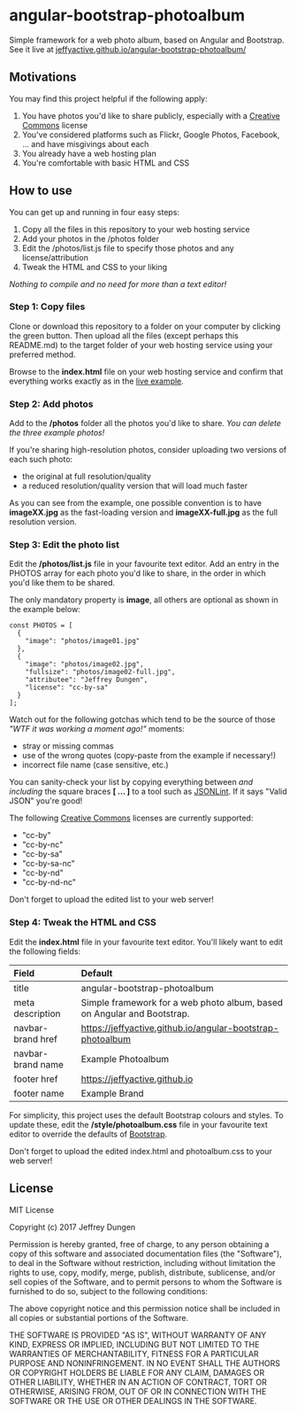 angular-bootstrap-photoalbum
============================

Simple framework for a web photo album, based on Angular and Bootstrap.  See it live at [jeffyactive.github.io/angular-bootstrap-photoalbum/](https://jeffyactive.github.io/angular-bootstrap-photoalbum/)


Motivations
-----------

You may find this project helpful if the following apply:

1. You have photos you'd like to share publicly, especially with a [Creative Commons](https://creativecommons.org/) license
2. You've considered platforms such as Flickr, Google Photos, Facebook, ... and have misgivings about each
3. You already have a web hosting plan
4. You're comfortable with basic HTML and CSS


How to use
----------

You can get up and running in four easy steps:

1. Copy all the files in this repository to your web hosting service
2. Add your photos in the /photos folder
3. Edit the /photos/list.js file to specify those photos and any license/attribution
4. Tweak the HTML and CSS to your liking

_Nothing to compile and no need for more than a text editor!_


### Step 1: Copy files

Clone or download this repository to a folder on your computer by clicking the green button.  Then upload all the files (except perhaps this README.md) to the target folder of your web hosting service using your preferred method.

Browse to the __index.html__ file on your web hosting service and confirm that everything works exactly as in the [live example](https://jeffyactive.github.io/angular-bootstrap-photoalbum/).


### Step 2: Add photos

Add to the __/photos__ folder all the photos you'd like to share.  _You can delete the three example photos!_

If you're sharing high-resolution photos, consider uploading two versions of each such photo:
- the original at full resolution/quality
- a reduced resolution/quality version that will load much faster

As you can see from the example, one possible convention is to have __imageXX.jpg__ as the fast-loading version and __imageXX-full.jpg__ as the full resolution version.


### Step 3: Edit the photo list

Edit the __/photos/list.js__ file in your favourite text editor.  Add an entry in the PHOTOS array for each photo you'd like to share, in the order in which you'd like them to be shared.

The only mandatory property is __image__, all others are optional as shown in the example below:

    const PHOTOS = [
      {
        "image": "photos/image01.jpg"
      },
      {
        "image": "photos/image02.jpg",
        "fullsize": "photos/image02-full.jpg",
        "attributee": "Jeffrey Dungen",
        "license": "cc-by-sa"
      }
    ];

Watch out for the following gotchas which tend to be the source of those _"WTF it was working a moment ago!"_ moments:
- stray or missing commas
- use of the wrong quotes (copy-paste from the example if necessary!)
- incorrect file name (case sensitive, etc.)

You can sanity-check your list by copying everything between _and including_ the square braces __\[ ... \]__ to a tool such as [JSONLint](https://jsonlint.com/).  If it says "Valid JSON" you're good!

The following [Creative Commons](https://creativecommons.org/) licenses are currently supported:
- "cc-by"
- "cc-by-nc"
- "cc-by-sa"
- "cc-by-sa-nc"
- "cc-by-nd"
- "cc-by-nd-nc"

Don't forget to upload the edited list to your web server!


### Step 4: Tweak the HTML and CSS

Edit the __index.html__ file in your favourite text editor.  You'll likely want to edit the following fields:

| Field             | Default                                                |
|:----------------- |:------------------------------------------------------ |
| title             | angular-bootstrap-photoalbum                           |
| meta description  | Simple framework for a web photo album, based on Angular and Bootstrap. |
| navbar-brand href | https://jeffyactive.github.io/angular-bootstrap-photoalbum |
| navbar-brand name | Example Photoalbum                                     |
| footer href       | https://jeffyactive.github.io                          |
| footer name       | Example Brand                                          |

For simplicity, this project uses the default Bootstrap colours and styles.  To update these, edit the __/style/photoalbum.css__ file in your favourite text editor to override the defaults of [Bootstrap](https://getbootstrap.com/docs/3.3/css/).

Don't forget to upload the edited index.html and photoalbum.css to your web server!


License
-------

MIT License

Copyright (c) 2017 Jeffrey Dungen

Permission is hereby granted, free of charge, to any person obtaining a copy of this software and associated documentation files (the "Software"), to deal in the Software without restriction, including without limitation the rights to use, copy, modify, merge, publish, distribute, sublicense, and/or sell copies of the Software, and to permit persons to whom the Software is furnished to do so, subject to the following conditions:

The above copyright notice and this permission notice shall be included in all copies or substantial portions of the Software.

THE SOFTWARE IS PROVIDED "AS IS", WITHOUT WARRANTY OF ANY KIND, EXPRESS OR IMPLIED, INCLUDING BUT NOT LIMITED TO THE WARRANTIES OF MERCHANTABILITY, FITNESS FOR A PARTICULAR PURPOSE AND NONINFRINGEMENT. IN NO EVENT SHALL THE AUTHORS OR COPYRIGHT HOLDERS BE LIABLE FOR ANY CLAIM, DAMAGES OR OTHER LIABILITY, WHETHER IN AN ACTION OF CONTRACT, TORT OR OTHERWISE, ARISING FROM, OUT OF OR IN CONNECTION WITH THE SOFTWARE OR THE USE OR OTHER DEALINGS IN THE SOFTWARE.
